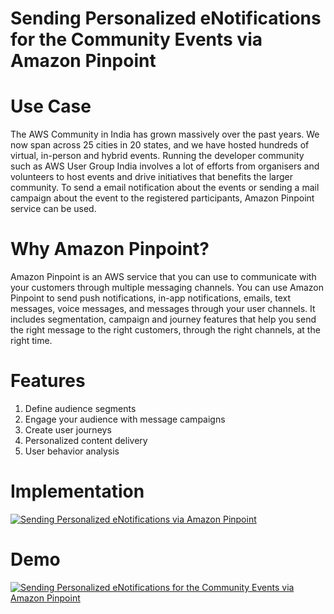 # Sending Personalized eNotifications for the Community Events via Amazon Pinpoint

# Use Case

The AWS Community in India has grown massively over the past years. We now span across 25 cities in 20 states, and we have hosted hundreds of virtual, in-person and hybrid events. Running the developer community such as AWS User Group India involves a lot of efforts from organisers and volunteers to host events and drive initiatives that benefits the larger community. To send a email notification about the events or sending a mail campaign about the event to the registered participants, Amazon Pinpoint service can be used. 

# Why Amazon Pinpoint?

Amazon Pinpoint is an AWS service that you can use to communicate with your customers through multiple messaging channels. You can use Amazon Pinpoint to send push notifications, in-app notifications, emails, text messages, voice messages, and messages through your user channels. It includes segmentation, campaign and journey features that help you send the right message to the right customers, through the right channels, at the right time.

# Features

1. Define audience segments
1. Engage your audience with message campaigns
1. Create user journeys
1. Personalized content delivery
1. User behavior analysis


# Implementation

[![Sending Personalized eNotifications via Amazon Pinpoint](https://img.youtube.com/vi/m5Fv0gdOtJo/0.jpg)](https://www.youtube.com/watch?v=m5Fv0gdOtJo)


# Demo

[![Sending Personalized eNotifications for the Community Events via Amazon Pinpoint](https://img.youtube.com/vi/fpZgc78L_J4/0.jpg)](http://www.youtube.com/watch?v=fpZgc78L_J4)

